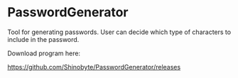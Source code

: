 # PasswordGenerator
Tool for generating passwords. User can decide which type of characters to include in the password.

Download program here:

https://github.com/Shinobyte/PasswordGenerator/releases
